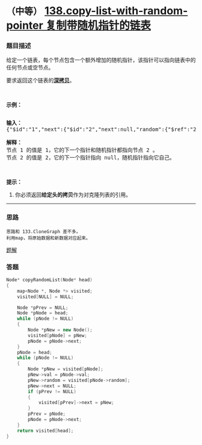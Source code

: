 # `（中等）`  [138.copy-list-with-random-pointer 复制带随机指针的链表](https://leetcode-cn.com/problems/copy-list-with-random-pointer/)

### 题目描述
<p>给定一个链表，每个节点包含一个额外增加的随机指针，该指针可以指向链表中的任何节点或空节点。</p>

<p>要求返回这个链表的<strong><a href="https://baike.baidu.com/item/深拷贝/22785317?fr=aladdin">深拷贝</a></strong>。&nbsp;</p>

<p>&nbsp;</p>

<p><strong>示例：</strong></p>

<p><strong><img src="https://assets.leetcode-cn.com/aliyun-lc-upload/uploads/2019/02/23/1470150906153-2yxeznm.png" alt=""></strong></p>

<pre><strong>输入：
</strong>{"$id":"1","next":{"$id":"2","next":null,"random":{"$ref":"2"},"val":2},"random":{"$ref":"2"},"val":1}

<strong>解释：
</strong>节点 1 的值是 1，它的下一个指针和随机指针都指向节点 2 。
节点 2 的值是 2，它的下一个指针指向 null，随机指针指向它自己。
</pre>

<p>&nbsp;</p>

<p><strong>提示：</strong></p>

<ol>
	<li>你必须返回<strong>给定头的拷贝</strong>作为对克隆列表的引用。</li>
</ol>


---
### 思路
```
思路和 133.CloneGraph 差不多。  
利用map，将原始数据和新数据对应起来。  
```

[题解](https://leetcode-cn.com/problems/copy-list-with-random-pointer/solution/fu-zhi-dai-sui-ji-zhi-zhen-de-lian-biao-shi-yong-m/)



### 答题
``` C++
Node* copyRandomList(Node* head)
{
	map<Node *, Node *> visited;
	visited[NULL] = NULL;

	Node *pPrev = NULL;
	Node *pNode = head;
	while (pNode != NULL)
	{
		Node *pNew = new Node();
		visited[pNode] = pNew;
		pNode = pNode->next;
	}
	pNode = head;
	while (pNode != NULL)
	{
		Node *pNew = visited[pNode];
		pNew->val = pNode->val;
		pNew->random = visited[pNode->random];
		pNew->next = NULL;
		if (pPrev != NULL)
		{
			visited[pPrev]->next = pNew;
		}
		pPrev = pNode;
		pNode = pNode->next;
	}
	return visited[head];
}
```
